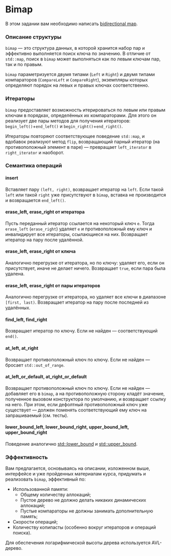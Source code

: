 # Bimap


В этом задании вам необходимо написать [bidirectional map](https://en.wikipedia.org/wiki/Bidirectional_map).

### Описание структуры

`bimap` &mdash; это структура данных, в которой хранится набор пар и эффективно выполняется поиск ключа по значению.
В отличие от `std::map`, поиск в `bimap` может выполняться как по левым ключам пар, так и по правым.

`bimap` параметризуется двумя типами (`Left` и `Right`) и двумя типами компараторов (`CompareLeft` и `CompareRight`), экземпляры которых определяют порядок на левых и правых ключах соответственно.

### Итераторы

`bimap` предоставляет возможность итерироваться по левым или правым ключам в порядках, определённых их компараторами.
Для этого он реализует две пары методов для получения итераторов: `begin_left()`+`end_left()` и `begin_right()`+`end_right()`.

Итераторы повторяют соответствующее поведение `std::map`, и вдобавок реализуют метод `flip`, возвращающий парный итератор (на противоположный элемент в паре) &mdash; превращает `left_iterator` в `right_iterator` и наоборот.

### Семантика операций

#### insert

Вставляет пару `(left, right)`, возвращает итератор на `left`.
Если такой `left` или такой `right` уже присутствуют в `bimap`, вставка не производится и возвращается `end_left()`.

#### erase_left, erase_right от итератора

Пусть переданный итератор ссылается на некоторый ключ `e`.
Тогда `erase_left` (`erase_right`) удаляет `e` и противоположный ему ключ и инвалидирует все итераторы, ссылающиеся на них.
Возвращает итератор на пару после удалённой.

#### erase_left, erase_right от ключа

Аналогично перегрузке от итератора, но по ключу: удаляет его, если он присутствует, иначе не делает ничего.
Возвращает `true`, если пара была удалена.

#### erase_left, erase_right от пары итераторов

Аналогично перегрузке от итератора, но удаляет все ключи в диапазоне `[first, last)`.
Возвращает итератор на пару после последней из удалённых.

#### find_left, find_right

Возвращает итератор по ключу.
Если не найден &mdash; соответствующий `end()`.

#### at_left, at_right

Возвращает противоположный ключ по ключу.
Если не найден &mdash; бросает `std::out_of_range`.

#### at_left_or_default, at_right_or_default

Возвращает противоположный ключ по ключу.
Если не найден &mdash; добавляет его в `bimap`, а на противоположную сторону кладёт значение, полученное вызовом конструктора по умолчанию, и возвращает ссылку на него.
При этом, если дефолтный противоположный ключ уже существует &mdash; должен поменять соответствующий ему ключ на запрашиваемый (см. тесты).

#### lower_bound_left, lower_bound_right, upper_bound_left, upper_bound_right

Поведение аналогично [std::lower_bound](https://en.cppreference.com/w/cpp/algorithm/lower_bound) и [std::upper_bound](https://en.cppreference.com/w/cpp/algorithm/upper_bound).

### Эффективность

Вам предлагается, основываясь на описании, изложенном выше, интерфейсе и уже пройденных материалам курса, придумать и реализовать `bimap`, эффективный по:

* Использованной памяти:
    * Общему количеству аллокаций;
    * Пустое дерево не должно делать никаких динамических аллокаций;
    * Пустые компараторы не должны занимать дополнительную память;
* Скорости операций;
* Количеству копипасты (особенно вокруг итераторов и операций поиска).

Для обеспечения логарифмической высоты дерева используется AVL-дерево.
